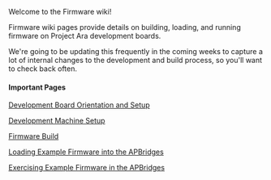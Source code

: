 Welcome to the Firmware wiki!

Firmware wiki pages provide details on building, loading, and running firmware on Project Ara development boards.

We're going to be updating this frequently in the coming weeks to capture a lot of internal changes to the development and build process, so you'll want to check back often.

#### Important Pages

[Development Board Orientation and Setup](Big-Development-Board-(BDB)-Version-1-Rev-B-Orientation-and-Setup)

[Development Machine Setup](Development-Machine-Setup)

[Firmware Build](Firmware-Build)

[Loading Example Firmware into the APBridges](Loading-Example-Firmware-into-the-APBridges)

[Exercising Example Firmware in the APBridges](Exercising-Example-Firmware-in-the-APBridges)
